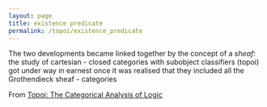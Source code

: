 ```yaml
---
layout: page
title: existence predicate
permalink: /topoi/existence_predicate
---
```

The two developments became linked together by the concept of a _sheaf_: the study of cartesian - closed categories with subobject classifiers (topoi) got under way in earnest once it was realised that they included all the Grothendieck sheaf - categories


From [Topoi: The Categorical Analysis of Logic](https://mathgloss.github.io/MathGloss/topoi.html)